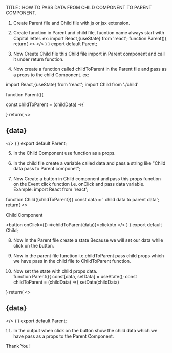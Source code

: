 
TITLE : HOW TO PASS DATA FROM CHILD COMPONENT TO PARENT COMPONENT.

1. Create Parent file and Child file with js or jsx extension.


2. Create function in Parent and child file, fucntion name always start with Capital letter. 
ex: 
import React,{useState} from 'react';
function Parent(){
  return(
    <>
    </>
   )
}
export default Parent;


3.  Now Create Child file this Child file import in Parent component and call it under return function.

4. Now create a function called childToParent in the Parent file and pass  as a  props to the child Component.
ex:

import React,{useState} from 'react';
import Child from './child'

function Parent(){
  
  const childToParent = (childData) =>{
   
  }
  return(
    <>
    <Child childToParent={childToParent}/>
    <h2>{data}</h2>
    </>
    )
}
export default Parent;

5. In the Child Component use function as a props.

6. In the child file create a variable called data and pass a string like "Child data pass to Parent componet";

7. Now Create a button in Child component and pass  this props function on the Event click function i.e. onClick and pass data variable.  
Example:
import React from 'react';

function Child({childToParent}){
	const data = ' child data to parent data';
	return(
		<>
		<p>Child Component</p>
		<button onClick={() =>childToParent(data)}>clickbtn</button>
		</>
		)
} 
export default Child;

8. Now In the Parent file create a state Because we will set our data while click on the button.


9. Now in the parent file function i.e.childToParent pass child props which we have pass in the child file to ChildToParent function.


10. Now set the  state with child props data.  
function Parent(){
  const[data, setData] = useState();
  const childToParent = (childData) =>{
    setData(childData)

  }
  return(
    <>
    <Child childToParent={childToParent}/>
    <h2>{data}</h2>
    </>
    )
}
export default Parent; 


11. In the output when click on the button show the child data which we have pass as a props to the Parent Component.


Thank You!






